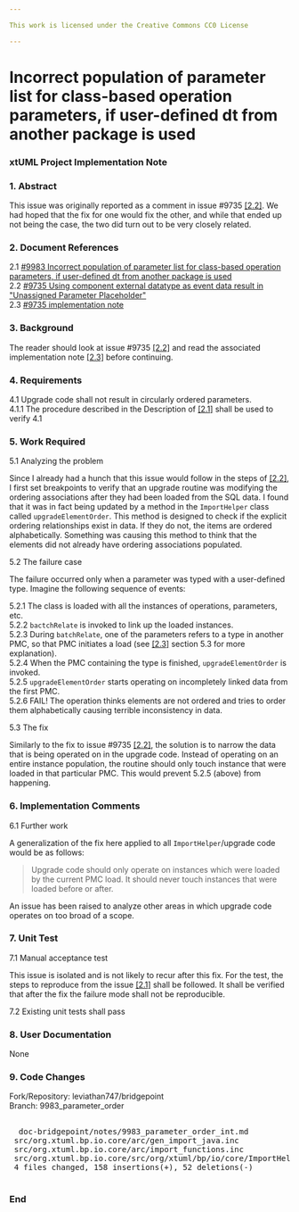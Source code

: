 ```yaml
---

This work is licensed under the Creative Commons CC0 License

---
```


# Incorrect population of parameter list for class-based operation parameters, if user-defined dt from another package is used
### xtUML Project Implementation Note

### 1. Abstract

This issue was originally reported as a comment in issue #9735 [[2.2]](#2.2).
We had hoped that the fix for one would fix the other, and while that ended up
not being the case, the two did turn out to be very closely related.

### 2. Document References

<a id="2.1"></a>2.1 [#9983 Incorrect population of parameter list for class-based operation parameters, if user-defined dt from another package is used](https://support.onefact.net/issues/9983)  
<a id="2.2"></a>2.2 [#9735 Using component external datatype as event data result in "Unassigned Parameter Placeholder"](https://support.onefact.net/issues/9735)  
<a id="2.3"></a>2.3 [#9735 implementation note](9735_unassigned_parameter_placeholder/9735_unassigned_parameter_placeholder_int.md)  

### 3. Background

The reader should look at issue #9735 [[2.2]](#2.2) and read the associated
implementation note [[2.3]](#2.3) before continuing.

### 4. Requirements

4.1 Upgrade code shall not result in circularly ordered parameters.  
4.1.1 The procedure described in the Description of [[2.1]](#2.1) shall be used
to verify 4.1  

### 5. Work Required

5.1 Analyzing the problem

Since I already had a hunch that this issue would follow in the steps of
[[2.2]](#2.2), I first set breakpoints to verify that an upgrade routine was
modifying the ordering associations after they had been loaded from the SQL
data. I found that it was in fact being updated by a method in the
`ImportHelper` class called `upgradeElementOrder`. This method is designed to
check if the explicit ordering relationships exist in data. If they do not, the
items are ordered alphabetically. Something was causing this method to think
that the elements did not already have ordering associations populated.

5.2 The failure case

The failure occurred only when a parameter was typed with a user-defined type.
Imagine the following sequence of events:

5.2.1 The class is loaded with all the instances of operations, parameters, etc.  
5.2.2 `bactchRelate` is invoked to link up the loaded instances.  
5.2.3 During `batchRelate`, one of the parameters refers to a type in another
PMC, so that PMC initiates a load (see [[2.3]](#2.3) section 5.3 for more
explanation).  
5.2.4 When the PMC containing the type is finished, `upgradeElementOrder` is
invoked.  
5.2.5 `upgradeElementOrder` starts operating on incompletely linked data from
the first PMC.  
5.2.6 FAIL! The operation thinks elements are not ordered and tries to order
them alphabetically causing terrible inconsistency in data.  

5.3 The fix

Similarly to the fix to issue #9735 [[2.2]](#2.2), the solution is to narrow the
data that is being operated on in the upgrade code. Instead of operating on an
entire instance population, the routine should only touch instance that were
loaded in that particular PMC. This would prevent 5.2.5 (above) from happening.

### 6. Implementation Comments

6.1 Further work

A generalization of the fix here applied to all `ImportHelper`/upgrade code
would be as follows:

> Upgrade code should only operate on instances which were loaded by the current
> PMC load. It should never touch instances that were loaded before or after.

An issue has been raised to analyze other areas in which upgrade code operates
on too broad of a scope.

### 7. Unit Test

7.1 Manual acceptance test

This issue is isolated and is not likely to recur after this fix. For the test,
the steps to reproduce from the issue [[2.1]](#2.1) shall be followed. It shall
be verified that after the fix the failure mode shall not be reproducible.

7.2 Existing unit tests shall pass

### 8. User Documentation

None

### 9. Code Changes

Fork/Repository: leviathan747/bridgepoint  
Branch: 9983_parameter_order  

<pre>

  doc-bridgepoint/notes/9983_parameter_order_int.md                   | 112 ++++++++++++++++++++++++++++++++++++++++++++++++++++++++++++++++++++++++++++++++++++++++++++++++++++++++++++++++
 src/org.xtuml.bp.io.core/arc/gen_import_java.inc                    |   2 +-
 src/org.xtuml.bp.io.core/arc/import_functions.inc                   |   2 +-
 src/org.xtuml.bp.io.core/src/org/xtuml/bp/io/core/ImportHelper.java |  94 ++++++++++++++++++++++++++++++++++++++++++++--------------------------------------------------
 4 files changed, 158 insertions(+), 52 deletions(-)

</pre>

### End


